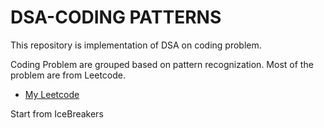 # DSA-CODING PATTERNS


This repository is implementation of DSA on coding problem.

Coding Problem are grouped based on pattern recognization.
Most of the problem are from Leetcode.

- [My Leetcode](https://leetcode.com/akhilsin/)


Start from IceBreakers
